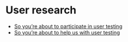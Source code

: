 # User research

- [So you’re about to participate in user testing](user_research_participant.md)
- [So you’re about to help us with user testing](user_research_observer.md)
